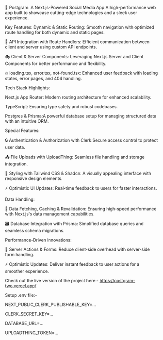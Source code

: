 🚀 Postgram: A Next.js-Powered Social Media App
A high-performance web app built to showcase cutting-edge technologies and a sleek user experience.

Key Features:
Dynamic & Static Routing:
Smooth navigation with optimized route handling for both dynamic and static pages.

📡 API Integration with Route Handlers:
Efficient communication between client and server using custom API endpoints.

🎭 Client & Server Components:
Leveraging Next.js Server and Client Components for better performance and flexibility.

🔥 loading.tsx, error.tsx, not-found.tsx:
Enhanced user feedback with loading states, error pages, and 404 handling.

Tech Stack Highlights:

Next.js App Router: Modern routing architecture for enhanced scalability.

TypeScript: Ensuring type safety and robust codebases.

Postgres & Prisma:A powerful database setup for managing structured data with an intuitive ORM.

Special Features:

🔒 Authentication & Authorization with Clerk:Secure access control to protect user data.

📤 File Uploads with UploadThing:
Seamless file handling and storage integration.

🎨 Styling with Tailwind CSS & Shadcn:
A visually appealing interface with responsive design elements.

⚡ Optimistic UI Updates:
Real-time feedback to users for faster interactions.

Data Handling:

🔄 Data Fetching, Caching & Revalidation:
Ensuring high-speed performance with Next.js's data management capabilities.

🗃️ Database Integration with Prisma:
Simplified database queries and seamless schema migrations.


Performance-Driven Innovations:

🚀 Server Actions & Forms:
Reduce client-side overhead with server-side form handling.

⚡ Optimistic Updates:
Deliver instant feedback to user actions for a smoother experience.

Check out the live version of the project here:- https://postgram-two.vercel.app/

Setup .env file:-

NEXT_PUBLIC_CLERK_PUBLISHABLE_KEY=...

CLERK_SECRET_KEY=...

DATABASE_URL=...

UPLOADTHING_TOKEN=...
